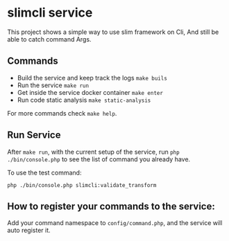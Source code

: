 # slimcli service
This project shows a simple way to use slim framework on Cli, And still be able to catch command Args. 

## Commands
- Build the service and keep track the logs 
`make buils` 
- Run the service
`make run`
- Get inside the service docker container
`make enter`
- Run code static analysis 
`make static-analysis`

For more commands check `make help`.

## Run Service
After `make run`, with the current setup of the service, run `php ./bin/console.php` to see the list of command you already have.

To use the test command:

`
php ./bin/console.php slimcli:validate_transform
`

## How to register your commands to the service: 
Add your command namespace to `config/command.php`, and the service will auto register it.